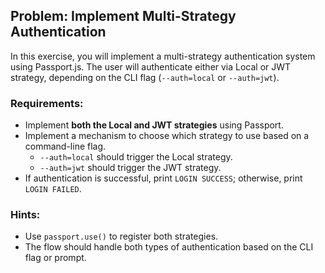 ## Problem: Implement Multi-Strategy Authentication

In this exercise, you will implement a multi-strategy authentication system using Passport.js. The user will authenticate either via Local or JWT strategy, depending on the CLI flag (`--auth=local` or `--auth=jwt`).

### Requirements:
- Implement **both the Local and JWT strategies** using Passport.
- Implement a mechanism to choose which strategy to use based on a command-line flag.
  - `--auth=local` should trigger the Local strategy.
  - `--auth=jwt` should trigger the JWT strategy.
- If authentication is successful, print `LOGIN SUCCESS`; otherwise, print `LOGIN FAILED`.

### Hints:
- Use `passport.use()` to register both strategies.
- The flow should handle both types of authentication based on the CLI flag or prompt.
